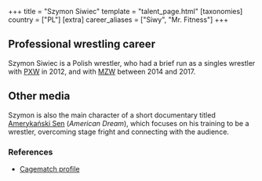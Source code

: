 +++
title = "Szymon Siwiec"
template = "talent_page.html"
[taxonomies]
country = ["PL"]
[extra]
career_aliases = ["Siwy", "Mr. Fitness"]
+++

## Professional wrestling career

Szymon Siwiec is a Polish wrestler, who had a brief run as a singles wrestler with [PXW](@/w/pxw.md) in 2012, and with [MZW](@/o/mzw.md) between 2014 and 2017.

## Other media

Szymon is also the main character of a short documentary titled [Amerykański Sen](@/a/american-dream.md) (_American Dream_), which focuses on his training to be a wrestler, overcoming stage fright and connecting with the audience.

### References

* [Cagematch profile](https://www.cagematch.net/?id=2&nr=24750)
